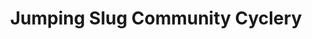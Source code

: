 ---
title: "Jumping Slug Community Cyclery"
url: /port-alberni/jumping-slug-community-cyclery/
shop: Fahrrad
---